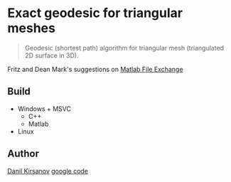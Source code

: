 # Exact geodesic for triangular meshes

> Geodesic (shortest path) algorithm for triangular mesh (triangulated 2D surface in 3D).

Fritz and Dean Mark's suggestions on [Matlab File Exchange](https://mathworks.com/matlabcentral/fileexchange/18168-exact-geodesic-for-triangular-meshes)

## Build

* Windows + MSVC
  * C++
  * Matlab
* Linux

## Author

[Danil Kirsanov](https://mathworks.com/matlabcentral/fileexchange/18168-exact-geodesic-for-triangular-meshes)
[google code](https://code.google.com/archive/p/geodesic/)

